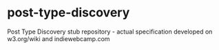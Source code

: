 # post-type-discovery
Post Type Discovery stub repository - actual specification developed on w3.org/wiki and indiewebcamp.com
